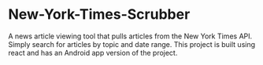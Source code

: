 # New-York-Times-Scrubber
A news article viewing tool that pulls articles from the New York Times API. Simply search for articles by topic and date range. This project is built using react and has an Android app version of the project.
